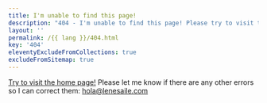 ```yaml
---
title: I'm unable to find this page!
description: "404 - I'm unable to find this page! Please try to visit the home page. Please let me know if you encounter more errors!"
layout: ''
permalink: /{{ lang }}/404.html
key: '404'
eleventyExcludeFromCollections: true
excludeFromSitemap: true
---
```


[Try to visit the home page!](/)
Please let me know if there are any other errors so I can correct them: [hola@lenesaile.com](mailto:hola@lenesaile.com)

